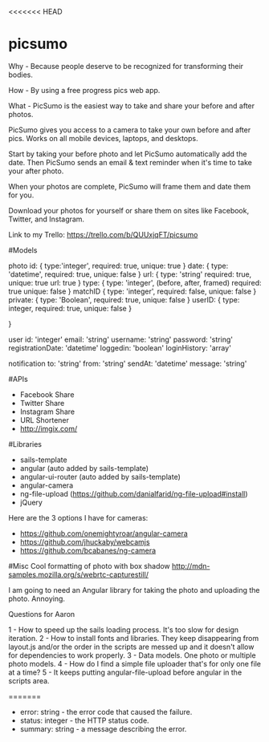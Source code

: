 <<<<<<< HEAD
# picsumo

Why - Because people deserve to be recognized for transforming their bodies.

How - By using a free progress pics web app.

What - PicSumo is the easiest way to take and share your before and after photos.

PicSumo gives you access to a camera to take your own before and after pics. Works on all mobile devices, laptops, and desktops.

Start by taking your before photo and let PicSumo automatically add the date. Then PicSumo sends an email & text reminder when it's time to take your after photo.

When your photos are complete, PicSumo will frame them and date them for you.

Download your photos for yourself or share them on sites like Facebook, Twitter, and Instagram.

Link to my Trello: https://trello.com/b/QUUxjqFT/picsumo

#Models

photo
	id: {
		type:'integer',
		required: true,
		unique: true
		}
	date: {
		type: 'datetime',
		required: true,
		unique: false
		}
	url: {
		type: 'string'
		required: true,
		unique: true
		url: true
		} 
	type: {
		type: 'integer', (before, after, framed)
		required: true
		unique: false
		}
	matchID {
		type: 'integer',
		required: false,
		unique: false
		}
	private: {
		type: 'Boolean',
		required: true,
		unique: false
		}
	userID: {
		type: integer,
		required: true,
		unique: false
	}

}

user
	id: 'integer'
	email: 'string'
	username: 'string'
	password: 'string'
	registrationDate: 'datetime'
	loggedin: 'boolean'
	loginHistory: 'array'
	

notification
	to: 'string'
	from: 'string'
	sendAt: 'datetime'
	message: 'string'

#APIs
 - Facebook Share
 - Twitter Share
 - Instagram Share
 - URL Shortener
 - http://imgix.com/

 #Libraries
 - sails-template 
 - angular (auto added by sails-template)
 - angular-ui-router (auto added by sails-template)
 - angular-camera
 - ng-file-upload (https://github.com/danialfarid/ng-file-upload#install)
 - jQuery

Here are the 3 options I have for cameras:
- https://github.com/onemightyroar/angular-camera
- https://github.com/jhuckaby/webcamjs
- https://github.com/bcabanes/ng-camera

#Misc
Cool formatting of photo with box shadow
http://mdn-samples.mozilla.org/s/webrtc-capturestill/

I am going to need an Angular library for taking the photo and uploading the photo. Annoying.

Questions for Aaron

1 - How to speed up the sails loading process. It's too slow for design iteration.
2 - How to install fonts and libraries. They keep disappearing from layout.js and/or the order in the scripts are messed up and it doesn't allow for dependencies to work properly.
3 - Data models. One photo or multiple photo models.
4 - How do I find a simple file uploader that's for only one file at a time?
5 - It keeps putting angular-file-upload before angular in the scripts area.


=======
 - error: string - the error code that caused the failure.
 - status: integer - the HTTP status code.
 - summary: string - a message describing the error.

